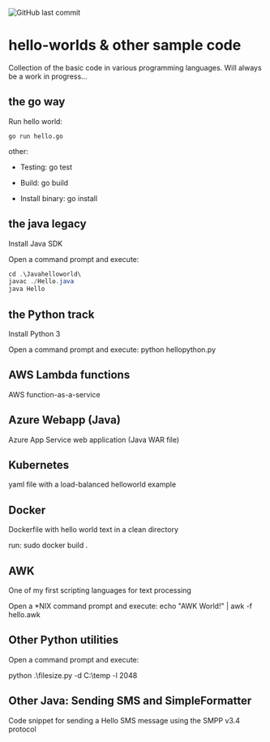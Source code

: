 ![GitHub last commit](https://img.shields.io/github/last-commit/richardschrauwen/hello-worlds?style=plastic)

# hello-worlds & other sample code
Collection of the basic code in various programming languages. Will always be a work in progress...

## the go way
Run hello world:
```golang
go run hello.go
```

other:

* Testing: go test

* Build: go build

* Install binary: go install

## the java legacy
Install Java SDK

Open a command prompt and execute:
```java
cd .\Javahelloworld\
javac ./Hello.java
java Hello
```
## the Python track
Install Python 3

Open a command prompt and execute: python hellopython.py

## AWS Lambda functions
AWS function-as-a-service

## Azure Webapp (Java)
Azure App Service web application (Java WAR file)

## Kubernetes

yaml file with a load-balanced helloworld example

## Docker
Dockerfile with hello world text in a clean directory

run: sudo docker build .

## AWK
One of my first scripting languages for text processing

Open a \*NIX command prompt and execute: echo "AWK World!" | awk -f hello.awk

## Other Python utilities

Open a command prompt and execute:

python .\\filesize.py -d C:\\temp -l 2048

## Other Java: Sending SMS and SimpleFormatter

Code snippet for sending a Hello SMS message using the SMPP v3.4 protocol
